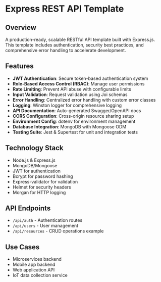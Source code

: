 # Express REST API Template

## Overview
A production-ready, scalable RESTful API template built with Express.js. This template includes authentication, security best practices, and comprehensive error handling to accelerate development.

## Features
- **JWT Authentication**: Secure token-based authentication system
- **Role-Based Access Control (RBAC)**: Manage user permissions
- **Rate Limiting**: Prevent API abuse with configurable limits
- **Input Validation**: Request validation using Joi schemas
- **Error Handling**: Centralized error handling with custom error classes
- **Logging**: Winston logger for comprehensive logging
- **API Documentation**: Auto-generated Swagger/OpenAPI docs
- **CORS Configuration**: Cross-origin resource sharing setup
- **Environment Config**: dotenv for environment management
- **Database Integration**: MongoDB with Mongoose ODM
- **Testing Suite**: Jest & Supertest for unit and integration tests

## Technology Stack
- Node.js & Express.js
- MongoDB/Mongoose
- JWT for authentication
- Bcrypt for password hashing
- Express-validator for validation
- Helmet for security headers
- Morgan for HTTP logging

## API Endpoints
- `/api/auth` - Authentication routes
- `/api/users` - User management
- `/api/resources` - CRUD operations example

## Use Cases
- Microservices backend
- Mobile app backend
- Web application API
- IoT data collection service
